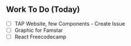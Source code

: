 ## Work To Do (Today)
- [ ] TAP Website, few Components - Create Issue
- [ ] Graphic for Famstar
- [ ] React Freecodecamp